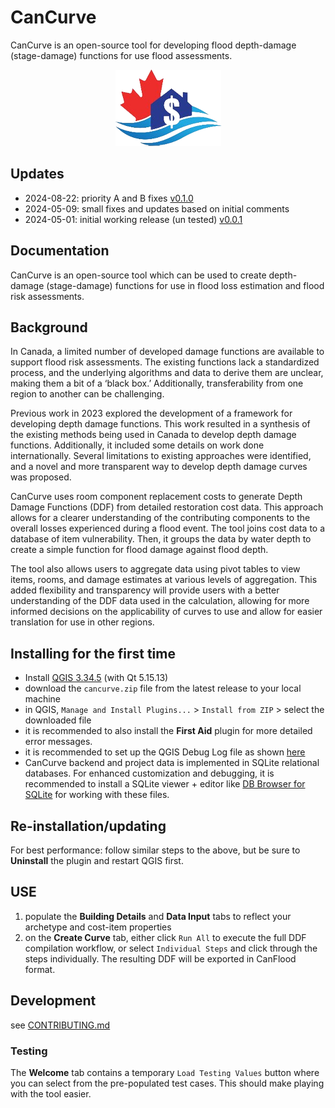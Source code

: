 # CanCurve
CanCurve is an open-source tool for developing flood depth-damage (stage-damage) functions for use flood assessments.

<p align="center">
  <img src="./cancurve/img/icon.png" alt="CanCurve Icon"> 
</p>
 
 
## Updates
- 2024-08-22: priority A and B fixes [v0.1.0](https://github.com/NRCan/CanCurve/releases/tag/v0.1.0)
- 2024-05-09: small fixes and updates based on initial comments
- 2024-05-01: initial working release (un tested) [v0.0.1](https://github.com/NRCan/CanCurve/releases/tag/v0.0.1)


## Documentation
 CanCurve is an open-source tool which can be used to create depth-damage (stage-damage) functions for use in flood loss estimation and flood risk assessments. 
## Background
In Canada, a limited number of developed damage functions are available to support flood risk assessments. The existing functions lack a standardized process, and the underlying algorithms and data to derive them are unclear, making them a bit of a ‘black box.’ Additionally, transferability from one region to another can be challenging. 
<p>
Previous work in 2023 explored the development of a framework for developing depth damage functions. This work resulted in a synthesis of the existing methods being used in Canada to develop depth damage functions. Additionally, it included some details on work done internationally. Several limitations to existing approaches were identified, and a novel and more transparent way to develop depth damage curves was proposed.
<p></p>
CanCurve uses room component replacement costs to generate Depth Damage Functions (DDF) from detailed restoration cost data. This approach allows for a clearer understanding of the contributing components to the overall losses experienced during a flood event. The tool joins cost data to a database of item vulnerability. Then, it groups the data by water depth to create a simple function for flood damage against flood depth. 
<p></p>
The tool also allows users to aggregate data using pivot tables to view items, rooms, and damage estimates at various levels of aggregation. This added flexibility and transparency will provide users with a better understanding of the DDF data used in the calculation, allowing for more informed decisions on the applicability of curves to use and allow for easier translation for use in other regions.  
<p></p>


## Installing for the first time
- Install [QGIS 3.34.5](https://download.qgis.org/downloads/) (with Qt 5.15.13)
- download the `cancurve.zip` file from the latest release to your local machine
- in QGIS, `Manage and Install Plugins...` > `Install from ZIP` > select the downloaded file
- it is recommended to also install the **First Aid** plugin for more detailed error messages. 
- it is recommended to set up the QGIS Debug Log file as shown [here](https://stackoverflow.com/a/61669864/9871683)
- CanCurve backend and project data is implemented in SQLite relational databases. For enhanced customization and debugging, it is recommended to install a SQLite viewer + editor like [DB Browser for SQLite](https://sqlitebrowser.org/) for working with these files.  

## Re-installation/updating
For best performance: follow similar steps to the above, but be sure to **Uninstall** the plugin and restart QGIS first. 


## USE
1) populate the **Building Details** and **Data Input** tabs to reflect your archetype and cost-item properties
2) on the **Create Curve** tab, either click `Run All` to execute the full DDF compilation workflow, or select `Individual Steps` and click through the steps individually. The resulting DDF will be exported in CanFlood format.

## Development
see [CONTRIBUTING.md](./CONTRIBUTING.md)

### Testing
The **Welcome** tab contains a temporary `Load Testing Values` button where you can select from the pre-populated test cases. This should make playing with the tool easier. 



